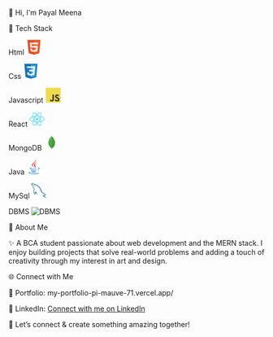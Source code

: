 👋 Hi, I'm Payal Meena

🔧 Tech Stack

Html <img alt="HTML5" width="30px"  src="https://raw.githubusercontent.com/devicons/devicon/master/icons/html5/html5-original.svg" />

Css <img alt="CSS3" width="30px" src="https://raw.githubusercontent.com/devicons/devicon/master/icons/css3/css3-original.svg" />

Javascript <img alt="JavaScript" width="30px" src="https://raw.githubusercontent.com/devicons/devicon/master/icons/javascript/javascript-original.svg" />

React <img alt="React" width="30px" src="https://raw.githubusercontent.com/devicons/devicon/master/icons/react/react-original.svg" />
 
MongoDB <img alt="MongoDB" width="30px" src="https://raw.githubusercontent.com/devicons/devicon/master/icons/mongodb/mongodb-original.svg" />

Java <img  alt="Java" width="30px" src="https://raw.githubusercontent.com/devicons/devicon/master/icons/java/java-original.svg" />

MySql <img alt="MySQL" width="30px" src="https://raw.githubusercontent.com/devicons/devicon/master/icons/mysql/mysql-original.svg" />

DBMS <img alt="DBMS" width="30px" src="https://cdn-icons-png.flaticon.com/512/4248/4248443.png"/>


🎯 About Me

✨ A BCA student passionate about web development and the MERN stack. I enjoy building projects that solve real-world problems and adding a touch of creativity through my interest in art and design.

🌐 Connect with Me

📂 Portfolio: my-portfolio-pi-mauve-71.vercel.app/

🔗 LinkedIn: [Connect with me on LinkedIn](https://www.linkedin.com/in/your-username/)


💬 Let’s connect & create something amazing together!
